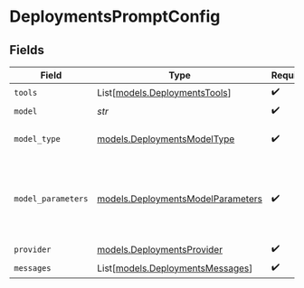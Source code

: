 # DeploymentsPromptConfig


## Fields

| Field                                                                        | Type                                                                         | Required                                                                     | Description                                                                  |
| ---------------------------------------------------------------------------- | ---------------------------------------------------------------------------- | ---------------------------------------------------------------------------- | ---------------------------------------------------------------------------- |
| `tools`                                                                      | List[[models.DeploymentsTools](../models/deploymentstools.md)]               | :heavy_check_mark:                                                           | N/A                                                                          |
| `model`                                                                      | *str*                                                                        | :heavy_check_mark:                                                           | N/A                                                                          |
| `model_type`                                                                 | [models.DeploymentsModelType](../models/deploymentsmodeltype.md)             | :heavy_check_mark:                                                           | The modality of the model                                                    |
| `model_parameters`                                                           | [models.DeploymentsModelParameters](../models/deploymentsmodelparameters.md) | :heavy_check_mark:                                                           | Model Parameters: Not all parameters apply to every model                    |
| `provider`                                                                   | [models.DeploymentsProvider](../models/deploymentsprovider.md)               | :heavy_check_mark:                                                           | N/A                                                                          |
| `messages`                                                                   | List[[models.DeploymentsMessages](../models/deploymentsmessages.md)]         | :heavy_check_mark:                                                           | N/A                                                                          |